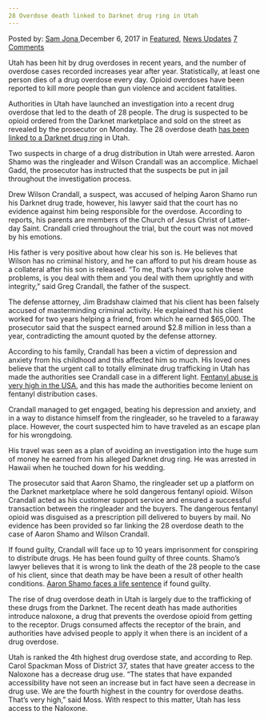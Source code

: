 ```yaml
---
28 Overdose death linked to Darknet drug ring in Utah
---
```

<article class="post-listing post-23812 post type-post status-publish format-standard has-post-thumbnail hentry  tag-2518 tag-darknet tag-death tag-linked tag-overdose tag-ring tag-utah">
    <div class="post-inner">
        <span>Posted by: <a href="https://www.deepdotweb.com/author/samjona/" title="">Sam Jona </a></span>
    <span>December 6, 2017</span>
    <span>in <a href="https://www.deepdotweb.com/category/deepdot-news/" rel="category tag">Featured</a>, <a href="https://www.deepdotweb.com/category/news-updates/" rel="category tag">News Updates</a></span>
    <span><a href="https://www.deepdotweb.com/2017/12/06/28-overdose-death-linked-darknet-drug-ring-utah/#comments">7 Comments</a></span>
    </p>
    <div class="clear"></div>
    <div class="entry">
    <p>Utah has been hit by drug overdoses in recent years, and the number of overdose cases recorded increases year after year. Statistically, at least one person dies of a drug overdose every day. Opioid overdoses have been reported to kill more people than gun violence and accident fatalities.</p>
    <p>Authorities in Utah have launched an investigation into a recent drug overdose that led to the death of 28 people. The drug is suspected to be opioid ordered from the Darknet marketplace and sold on the street as revealed by the prosecutor on Monday. The 28 overdose death <a href="https://www.ksl.com/?sid=46202097&amp;nid=148">has been linked to a Darknet drug ring</a> in Utah.</p>
    <p>Two suspects in charge of a drug distribution in Utah were arrested. Aaron Shamo was the ringleader and Wilson Crandall was an accomplice. Michael Gadd, the prosecutor has instructed that the suspects be put in jail throughout the investigation process.</p>
    <p>Drew Wilson Crandall, a suspect, was accused of helping Aaron Shamo run his Darknet drug trade, however, his lawyer said that the court has no evidence against him being responsible for the overdose. According to reports, his parents are members of the Church of Jesus Christ of Latter-day Saint. Crandall cried throughout the trial, but the court was not moved by his emotions.</p>
    <p>His father is very positive about how clear his son is. He believes that Wilson has no criminal history, and he can afford to put his dream house as a collateral after his son is released. &#8220;To me, that&#8217;s how you solve these problems, is you deal with them and you deal with them uprightly and with integrity,&#8221; said Greg Crandall, the father of the suspect.</p>
    <p>The defense attorney, Jim Bradshaw claimed that his client has been falsely accused of masterminding criminal activity. He explained that his client worked for two years helping a friend, from which he earned $65,000. The prosecutor said that the suspect earned around $2.8 million in less than a year, contradicting the amount quoted by the defense attorney.</p>
    <p>According to his family, Crandall has been a victim of depression and anxiety from his childhood and this affected him so much. His loved ones believe that the urgent call to totally eliminate drug trafficking in Utah has made the authorities see Crandall case in a different light. <a href="https://www.deepdotweb.com/2016/07/26/fentanyl-abuse-rise-u-s/">Fentanyl abuse is very high in the USA</a>, and this has made the authorities become lenient on fentanyl distribution cases.</p>
    <p>Crandall managed to get engaged, beating his depression and anxiety, and in a way to distance himself from the ringleader, so he traveled to a faraway place. However, the court suspected him to have traveled as an escape plan for his wrongdoing.</p>
    <p>His travel was seen as a plan of avoiding an investigation into the huge sum of money he earned from his alleged Darknet drug ring. He was arrested in Hawaii when he touched down for his wedding.</p>
    <p>The prosecutor said that Aaron Shamo, the ringleader set up a platform on the Darknet marketplace where he sold dangerous fentanyl opioid. Wilson Crandall acted as his customer support service and ensured a successful transaction between the ringleader and the buyers. The dangerous fentanyl opioid was disguised as a prescription pill delivered to buyers by mail. No evidence has been provided so far linking the 28 overdose death to the case of Aaron Shamo and Wilson Crandall.</p>
    <p>If found guilty, Crandall will face up to 10 years imprisonment for conspiring to distribute drugs. He has been found guilty of three counts. Shamo&#8217;s lawyer believes that it is wrong to link the death of the 28 people to the case of his client, since that death may be have been a result of other health conditions. <a href="https://www.deepdotweb.com/2017/07/16/utah-man-faces-life-sentence-selling-drugs-darknet/">Aaron Shamo faces a life sentence</a> if found guilty.</p>
    <p>The rise of drug overdose death in Utah is largely due to the trafficking of these drugs from the Darknet. The recent death has made authorities introduce naloxone, a drug that prevents the overdose opioid from getting to the receptor. Drugs consumed affects the receptor of the brain, and authorities have advised people to apply it when there is an incident of a drug overdose.</p>
    <p>Utah is ranked the 4th highest drug overdose state, and according to Rep. Carol Spackman Moss of District 37, states that have greater access to the Naloxone has a decrease drug use. “The states that have expanded accessibility have not seen an increase but in fact have seen a decrease in drug use. We are the fourth highest in the country for overdose deaths. That&#8217;s very high,” said Moss. With respect to this matter, Utah has less access to the Naloxone.</p>
    <p>&nbsp;</p>
    </div>
    <span style="display:none"><a href="https://www.deepdotweb.com/tag/28/" rel="tag">28</a> <a href="https://www.deepdotweb.com/tag/darknet/" rel="tag">darknet</a> <a href="https://www.deepdotweb.com/tag/death/" rel="tag">death</a>  <a href="https://www.deepdotweb.com/tag/linked/" rel="tag">linked</a> <a href="https://www.deepdotweb.com/tag/overdose/" rel="tag">overdose</a> <a href="https://www.deepdotweb.com/tag/ring/" rel="tag">ring</a> <a href="https://www.deepdotweb.com/tag/utah/" rel="tag">utah</a></span> <span style="display:none" class="updated">2017-12-06</span>
    <div style="display:none" class="vcard author" itemprop="author" itemscope itemtype="http://schema.org/Person"><strong class="fn" itemprop="name"><a href="https://www.deepdotweb.com/author/samjona/" title="Posts by Sam Jona" rel="author">Sam Jona</a></strong></div>
    </div>
</article>

